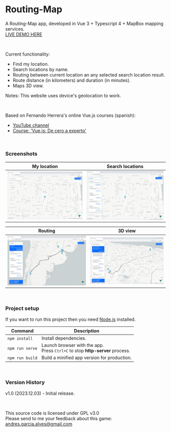 # Routing-Map

A Routing-Map app, developed in Vue 3 + Typescript 4 + MapBox mapping services.  
[LIVE DEMO HERE](https://andres-garcia-alves.github.io/demo-routing-map/dist/)  

&nbsp;

Current functionality:  
- Find my location.
- Search locations by name.
- Routing between current location an any selected search location result.
- Route distance (in kilometers) and duration (in minutes).
- Maps 3D view.

Notes: This website uses device's geolocation to work.

&nbsp;

Based on Fernando Herrera's online Vue.js courses (spanish):  
- [YouTube channel](https://www.youtube.com/@DevTalles)  
- [Course: 'Vue.js: De cero a experto'](https://www.udemy.com/course/vuejs-fh/)  

&nbsp;

### Screenshots

| My location                           | Search locations                      |
|---------------------------------------|---------------------------------------|
| ![](src/assets/screenshot-01.jpg)     | ![](src/assets/screenshot-02.jpg)     |

| Routing                               | 3D view                               |
|---------------------------------------|---------------------------------------|
| ![](src/assets/screenshot-03.jpg)     | ![](src/assets/screenshot-04.jpg)     |

&nbsp;

### Project setup

If you want to run this project then you need [Node.js](https://nodejs.org) installed.

| Command          | Description                                                                          |
|------------------|--------------------------------------------------------------------------------------|
| `npm install`    | Install dependencies.                                                                |
| `npm run serve`  | Launch browser with the app. <br> Press `Ctrl+C` to stop **http-server** process.  |
| `npm run build`  | Build a minified app version for production.                                         |

&nbsp;

### Version History

v1.0 (2023.12.03) - Initial release.  

&nbsp;

This source code is licensed under GPL v3.0  
Please send to me your feedback about this game: andres.garcia.alves@gmail.com
